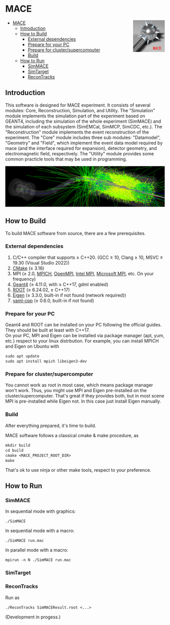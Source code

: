 # MACE

<img align="right" src="document/picture/MACE_logo_100x100.png"/>

- [MACE](#mace)
  - [Introduction](#introduction)
  - [How to Build](#how-to-build)
    - [External dependencies](#external-dependencies)
    - [Prepare for your PC](#prepare-for-your-pc)
    - [Prepare for cluster/supercomputer](#prepare-for-clustersupercomputer)
    - [Build](#build)
  - [How to Run](#how-to-run)
    - [SimMACE](#simmace)
    - [SimTarget](#simtarget)
    - [ReconTracks](#recontracks)

## Introduction

This software is designed for MACE experiment. It consists of several modules: Core, Reconstruction, Simulation, and Utility. The "Simulation" module implements the simulation part of the experiment based on GEANT4, including the simulation of the whole experiment (SimMACE) and the simulation of each subsystem (SimEMCal, SimMCP, SimCDC, etc.). The "Reconstruction" module implements the event reconstruction of the experiment. The "Core" module includes three sub modules: "Datamodel", "Geometry" and "Field", which implement the event data model required by mace (and the interface required for expansion), detector geometry, and electromagnetic field, respectively. The "Utility" module provides some common practicle tools that may be used in programming.

![SimMACE](document/picture/MACE_sim.png)

## How to Build

To build MACE software from source, there are a few prerequisites.

### External dependencies

1. C/C++ compiler that supports ≥ C++20. (GCC ≥ 10, Clang ≥ 10, MSVC ≥ 19.30 (Visual Studio 2022))
2. [CMake](https://cmake.org) (≥ 3.16)
3. MPI (≥ 2.0, [MPICH](https://www.mpich.org/), [OpenMPI](https://www.open-mpi.org), [Intel MPI](https://www.intel.cn/content/www/cn/zh/developer/tools/oneapi/mpi-library.html), [Microsoft MPI](https://github.com/Microsoft/Microsoft-MPI), etc. On your frequency)
4. [Geant4](https://geant4.web.cern.ch/) (≥ 4.11.0, with ≥ C++17, gdml enabled)
5. [ROOT](https://root.cern/) (≥ 6.24.02, ≥ C++17)
6. [Eigen](https://eigen.tuxfamily.org/) (≥ 3.3.0, built-in if not found (network required))
7. [yaml-cpp](https://github.com/jbeder/yaml-cpp) (≥ 0.6.0, built-in if not found)

### Prepare for your PC  

Geant4 and ROOT can be installed on your PC following the official guides. They should be built at least with C++17.  
On your PC, MPI and Eigen can be installed via package manager (apt, yum, etc.) respect to your linux distrbution. For example, you can install MPICH and Eigen on Ubuntu with

```shell
sudo apt update
sudo apt install mpich libeigen3-dev
```

### Prepare for cluster/supercomputer  

You cannot work as root in most case, which means package manager won't work. Thus, you might use MPI and Eigen pre-installed on the cluster/supercomputer. That's great if they provides both, but in most scene MPI is pre-installed while Eigen not. In this case just install Eigen manually.

### Build

After everything prepared, it's time to build.  

MACE software follows a classical cmake & make procedure, as

```shell
mkdir build
cd build
cmake <MACE_PROJECT_ROOT_DIR>
make
```

That's ok to use ninja or other make tools, respect to your preference.  

## How to Run

### SimMACE

In sequential mode with graphics:

```shell
./SimMACE
```

In sequential mode with a macro:

```shell
./SimMACE run.mac
```

In parallel mode with a macro:

```shell
mpirun -n N ./SimMACE run.mac
```

### SimTarget



### ReconTracks

Run as

```shell
./ReconTracks SimMACEResult.root <...>
```

(Development in progess.)
